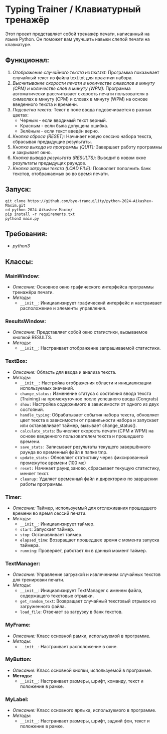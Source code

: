 # Typing Trainer / Клавиатурный тренажёр

Этот проект представляет собой тренажёр печати, написанный на языке Python. Он поможет вам улучшить навыки слепой печати на клавиатуре.

## Функционал:
1. *Отображение случайного текста из text.txt:* Программа показывает случайный текст из файла text.txt для практики набора.
2. *Высчитывание скорости печати в количестве символов в минуту (CPM) и количестве слов в минуту (WPM):* Программа автоматически рассчитывает скорость печати пользователя в символах в минуту (CPM) и словах в минуту (WPM) на основе введенного текста и времени.
3. *Подсветка текста:* Текст в поле ввода подсвечивается в разных цветах: 
    - Черным - если вводимый текст верный.
    - Красным - если была допущена ошибка.
    - Зелёным - если текст введён верно.
4. *Кнопка сброса (RESET):* Начинает новую сессию набора текста, сбрасывая предыдущие результаты.
5. *Кнопка выхода из программы (QUIT):*  Завершает работу программы и закрывает окно.
6. *Кнопка вывода результата (RESULTS):* Выводит в новом окне результаты предыдущих раундов.
7. *Кнопка загрузки текста (LOAD FILE):* Позволяет пополнить банк текстов, отображаемых во во время печати.

## Запуск:
```
git clone https://github.com/bye-tranquility/python-2024-Aikashev-Maxim.git
cd python-2024-Aikashev-Maxim/
pip install -r requirements.txt
python3 main.py
```

## Требования:
- *python3*


## Классы:

### MainWindow:
- *Описание:* Основное окно графического интерфейса программы тренажёра печати.
- *Методы:*
    - `__init__`: Инициализирует графический интерфейс и настраивает расположение и элементы управления.

### ResultsWindow:
- *Описание:* Представляет собой окно статистики, вызываемое кнопкой RESULTS.
- *Методы:*
    - `__init__`: Настраивает отображение запрашиваемой статистики.

### TextBox:
- *Описание:* Область для ввода и анализа текста.
- *Методы:* 
    - `__init__:` Настройка отображения области и инициализации используемых значений.
    - `change_status:` Изменение статуса с состояния ввода текста (Training) на промежуточное после успешного ввода (Congrats)
    - `show:` Настройка содержимого в зависимости от одного из двух состояний.
    - `handle_typing`: Обрабатывает события набора текста, обновляет цвет текста в зависимости от правильности набора и запускает или останавливает таймер, вызывает change_status().
    - `calculate_stats`: Вычисляет скорость печати (CPM и WPM) на основе введенного пользователем текста и прошедшего времени.
    - `save_stats:` Записывает результаты текущего завершённого раунда во временный файл в папке tmp.
    - `update_stats:` Обновляет статистику через фиксированный промежуток времени (100 мс)
    - `reset:` Начинает раунд заново, сбрасывает текущую статистику, меняет текст. 
    - `cleanup:` Удаляет временный файл и директорию по завршении работы программы.

### Timer:
- *Описание:* Таймер, используемый для отслеживания прошедшего времени во время сессий печати.
- *Методы:*
    - `__init__`: Инициализирует таймер.
    - `start`: Запускает таймер.
    - `stop`: Останавливает таймер.
    - `elapsed_time`: Возвращает прошедшее время с момента запуска таймера.
    - `running`: Проверяет, работает ли в данный момент таймер.

### TextManager:
- *Описание:* Управление загрузкой и извлечением случайных текстов для тренировки печати.
- *Методы:*
    - `__init__`: Инициализирует TextManager с именем файла, содержащего текстовые отрывки.
    - `get_random_text`: Возвращает случайный текстовый отрывок из загруженного файла.
    - `load_file`: Отвечает за загрузку в банк текстов.

### MyFrame:
- *Описание:* Класс основной рамки, используемой в программе.
- *Методы:*
    - `__init__`: Настраивает расположение в окне.

### MyButton:
- *Описание:* Класс основной кнопки, используемой в программе.
- **Методы:**
    - `__init__`: Настраивает размеры, шрифт, команду, текст и положение в рамке.

### MyLabel:
- *Описание:* Класс основного ярлыка, используемого в программе.
- *Методы:*
    - `__init__`: Настраивает размеры, шрифт, задний фон, текст и положение в рамке.
